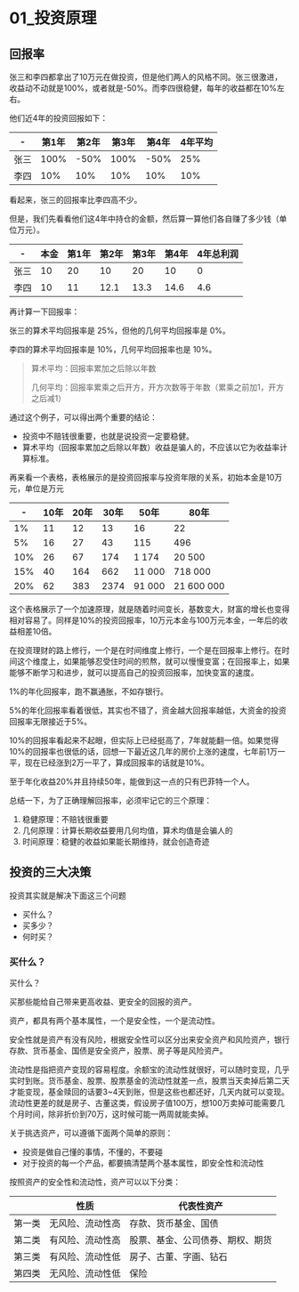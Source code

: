 
# 01_投资原理

## 回报率

张三和李四都拿出了10万元在做投资，但是他们两人的风格不同。张三很激进，收益动不动就是100%，或者就是-50%。而李四很稳健，每年的收益都在10%左右。

他们近4年的投资回报如下：

|  -  | 第1年  | 第2年  | 第3年  | 第4年  | 4年平均 |
| ---- |  ----  | ----  | ----  | ----  | ----  | 
| 张三 | 100%  | -50% | 100% | -50% | 25% |
| 李四 | 10%  | 10% | 10% | 10% | 10% |

看起来，张三的回报率比李四高不少。

但是，我们先看看他们这4年中持仓的金额，然后算一算他们各自赚了多少钱（单位万元）。

|  -  | 本金 | 第1年 | 第2年  | 第3年  | 第4年  | 4年总利润 |
| ---- | ---- | ----  | ----  | ----  | ----  | ----  | 
| 张三 | 10  | 20  | 10 | 20 | 10 | 0 |
| 李四 | 10  | 11  | 12.1 | 13.3| 14.6| 4.6 |

再计算一下回报率：

张三的算术平均回报率是 25%，但他的几何平均回报率是 0%。

李四的算术平均回报率是 10%，几何平均回报率也是 10%。

> 算术平均：回报率累加之后除以年数
>
> 几何平均：回报率累乘之后开方，开方次数等于年数（累乘之前加1，开方之后减1）

通过这个例子，可以得出两个重要的结论：
- 投资中不赔钱很重要，也就是说投资一定要稳健。
- 算术平均（回报率累加之后除以年数）收益是骗人的，不应该以它为收益率计算标准。

再来看一个表格，表格展示的是投资回报率与投资年限的关系，初始本金是10万元，单位是万元

|  -  | 10年 | 20年 | 30年  | 50年  | 80年  |
| ---- | ---- | ----  | ----  | ----  | ----  | 
| 1% | 11  | 12  | 13 | 16 | 22 |
| 5% | 16  | 27  | 43 | 115| 496 | 
| 10% | 26| 67 | 174 | 1 174 | 20 500 |
| 15% | 40  | 164  | 662 | 11 000 | 718 000 |
| 20% | 62 | 383  | 2374 | 91 000 | 21 600 000 |

这个表格展示了一个加速原理，就是随着时间变长，基数变大，财富的增长也变得相对容易了。同样是10%的投资回报率，10万元本金与100万元本金，一年后的收益相差10倍。

在投资理财的路上修行，一个是在时间维度上修行，一个是在回报率上修行。在时间这个维度上，如果能够忍受住时间的煎熬，就可以慢慢变富；在回报率上，如果能够不断学习和进步，就可以提高自己的投资回报率，加快变富的速度。

1%的年化回报率，跑不赢通胀，不如存银行。

5%的年化回报率看着很低，其实也不错了，资金越大回报率越低，大资金的投资回报率无限接近于5%。

10%的回报率看起来不起眼，但实际上已经挺高了，7年就能翻一倍。如果觉得10%的回报率也很低的话，回想一下最近这几年的房价上涨的速度，七年前1万一平，现在已经涨到2万一平了，算成回报率的话就是10%。

至于年化收益20%并且持续50年，能做到这一点的只有巴菲特一个人。

总结一下，为了正确理解回报率，必须牢记它的三个原理：

1. 稳健原理：不赔钱很重要
2. 几何原理：计算长期收益要用几何均值，算术均值是会骗人的
3. 时间原理：稳健的收益如果能长期维持，就会创造奇迹

## 投资的三大决策

投资其实就是解决下面这三个问题

- 买什么？
- 买多少？
- 何时买？

### 买什么？

买什么？

买那些能给自己带来更高收益、更安全的回报的资产。

资产，都具有两个基本属性，一个是安全性，一个是流动性。

安全性就是资产有没有风险，根据安全性可以区分出来安全资产和风险资产，银行存款、货币基金、国债是安全资产，股票、房子等是风险资产。

流动性是指把资产变现的容易程度。余额宝的流动性就很好，可以随时变现，几乎实时到账。货币基金、股票、股票基金的流动性就差一点，股票当天卖掉后第二天才能变现，基金赎回的话要3~4天到账，但是这些也都还好，几天内就可以变现。流动性更差的就是房子、古董这类，假设房子值100万，想100万卖掉可能需要几个月时间，除非折价到70万，这时候可能一两周就能卖掉。

关于挑选资产，可以遵循下面两个简单的原则：

- 投资是做自己懂的事情，不懂的，不要碰
- 对于投资的每一个产品，都要搞清楚两个基本属性，即安全性和流动性

按照资产的安全性和流动性，资产可以以下分类：

|    | 性质 | 代表性资产  |
| ---- | ---- | ----  | 
| 第一类 | 无风险、流动性高  | 存款、货币基金、国债 |
| 第二类 | 有风险、流动性高  | 股票、基金、公司债券、期权、期货 | 
| 第三类 | 有风险、流动性低 | 房子、古董、字画、钻石 |
| 第四类 | 无风险、流动性低 | 保险 |

